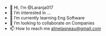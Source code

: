 - 👋 Hi, I’m @Laranja017
- 👀 I’m interested in ...
- 🌱 I’m currently learning Eng Software 
- 💞️ I’m looking to collaborate on Companies
- 📫 How to reach me alinelasneau@gmail.com
